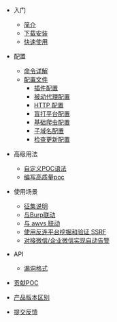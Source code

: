 - 入门
  - [简介](basic/introduce.md)
  - [下载安装](basic/prepare.md)
  - [快速使用](basic/quick-start.md)
- 配置
  - [命令详解](configration/cli.md)
  - [配置文件](configration/config.md)
    - [插件配置](configration/plugins.md)
    - [被动代理配置](configration/mitm.md)
    - [HTTP 配置](configration/http.md)
    - [盲打平台配置](configration/reverse.md)
    - [基础爬虫配置](configration/basic-crawler.md)
    - [子域名配置](configration/subdomain.md)
    - [检查更新配置](configration/update.md)
- 高级用法
  - [自定义POC语法](guide/poc.md)
  - [编写高质量poc](guide/high_quality_poc.md)
- 使用场景
  - [征集说明](scenario/intro.md)
  - [与Burp联动](scenario/burp.md)
  - [与 awvs 联动](scenario/burp.md)
  - [使用反连平台挖掘和验证 SSRF](https://bithack.io/forum/570)
  - [对接微信/企业微信实现自动告警](https://bithack.io/forum/551)

- API
  - [漏洞格式](api/vuln.md)

- [贡献POC](guide/contribute.md)
- [产品版本区别](generic/compare.md)
- [提交反馈](guide/feedback.md)
